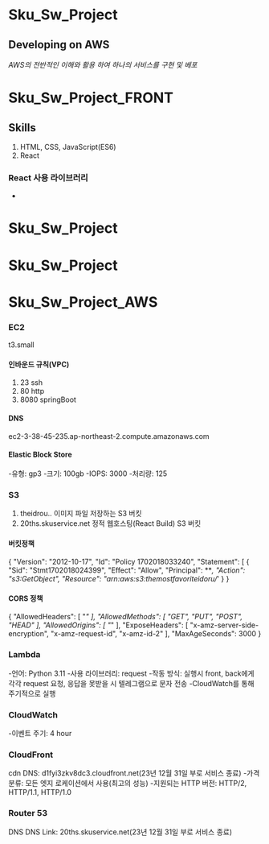 # Sku_Sw_Project
## Developing on AWS
*AWS의 전반적인 이해와 활용 하여 하나의 서비스를 구현 및 베포*


# Sku_Sw_Project_FRONT
## Skills
1. HTML, CSS, JavaScript(ES6)
2. React
### React 사용 라이브러리
- 
# Sku_Sw_Project
# Sku_Sw_Project

# Sku_Sw_Project_AWS
### EC2 
t3.small
#### 인바운드 규칙(VPC)
1. 23 ssh
2. 80 http
3. 8080 springBoot
#### DNS
ec2-3-38-45-235.ap-northeast-2.compute.amazonaws.com

#### Elastic Block Store
-유형: gp3
-크기: 100gb
-IOPS: 3000
-처리량: 125

### S3
1. theidrou..
    이미지 파일 저장하는 S3 버킷
2. 20ths.skuservice.net
   정적 웹호스팅(React Build) S3 버킷

#### 버킷정책
{
  "Version": "2012-10-17",
  "Id": "Policy 1702018033240",
  "Statement": [
  {
    "Sid": "Stmt1702018024399",
    "Effect": "Allow",
    "Principal": ***,
    "Action": "s3:GetObject",
    "Resource": "arn:aws:s3:themostfavoriteidoru/*'
  }
}
#### CORS 정책
{
  "AllowedHeaders": [
  "*"
  ],
  "AllowedMethods": [
    "GET",
    "PUT",
    "POST",
    "HEAD"
    ],
  "AllowedOrigins": [
    "*"
  ],
  "ExposeHeaders": [
    "x-amz-server-side-encryption",
    "x-amz-request-id",
    "x-amz-id-2"
    ],
    "MaxAgeSeconds": 3000
}
### Lambda
-언어: Python 3.11
-사용 라이브러리: request 
-작동 방식: 실행시 front, back에게 각각 request 요청, 응답을 못받을 시 텔레그램으로 문자 전송
-CloudWatch를 통해 주기적으로 실행

### CloudWatch
-이벤트 주기: 4 hour

### CloudFront
cdn
DNS: d1fyi3zkv8dc3.cloudfront.net(23년 12월 31일 부로 서비스 종료)
-가격 분류: 모든 엣지 로케이션에서 사용(최고의 성능)
-지원되는 HTТР 버전: HTTP/2, HTTP/1.1, HTTP/1.0

### Router 53
DNS
DNS Link: 20ths.skuservice.net(23년 12월 31일 부로 서비스 종료)
